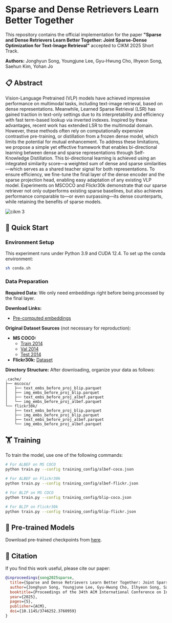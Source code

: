 # Sparse and Dense Retrievers Learn Better Together

This repository contains the official implementation for the paper **"Sparse and Dense Retrievers Learn Better Together: Joint Sparse-Dense Optimization for Text-Image Retrieval"** accepted to CIKM 2025 Short Track.

**Authors:** Jonghyun Song, Youngjune Lee, Gyu-Hwung Cho, Ilhyeon Song, Saehun Kim, Yohan Jo



## 📋 Abstract

Vision-Language Pretrained (VLP) models have achieved impressive performance on multimodal tasks, including text-image retrieval, based on dense representations. Meanwhile, Learned Sparse Retrieval (LSR) has gained traction in text-only settings due to its interpretability and efficiency with fast term-based lookup via inverted indexes. Inspired by these advantages, recent work has extended LSR to the multimodal domain. However, these methods often rely on computationally expensive contrastive pre-training, or distillation from a frozen dense model, which limits the potential for mutual enhancement. To address these limitations, we propose a simple yet effective framework that enables bi-directional learning between dense and sparse representations through Self-Knowledge Distillation. This bi-directional learning is achieved using an integrated similarity score—a weighted sum of dense and sparse similarities—which serves as a shared teacher signal for both representations. To ensure efficiency, we fine-tune the final layer of the dense encoder and the sparse projection head, enabling easy adaptation of any existing VLP model. Experiments on MSCOCO and Flickr30k demonstrate that our sparse retriever not only outperforms existing sparse baselines, but also achieves performance comparable to—or even surpassing—its dense counterparts, while retaining the benefits of sparse models.

![cikm 3](https://github.com/user-attachments/assets/fe7c5ee4-f820-417c-9fcb-0e124a4b7629)


## 🚀 Quick Start

### Environment Setup

This experiment runs under Python 3.9 and CUDA 12.4. To set up the conda environment:

```bash
sh conda.sh
```

### Data Preparation

**Required Data:** We only need embeddings right before being processed by the final layer.

**Download Links:**
- [Pre-computed embeddings](https://drive.google.com/file/d/1HyBkfAmfhNvCFgwPIimCkZNrxO__1AnH/view?usp=sharing)

**Original Dataset Sources** (not necessary for reproduction):
- **MS COCO:**
  - [Train 2014](http://images.cocodataset.org/zips/train2014.zip)
  - [Val 2014](http://images.cocodataset.org/zips/val2014.zip)
  - [Test 2014](http://images.cocodataset.org/zips/test2014.zip)
- **Flickr30k:** [Dataset](https://www.kaggle.com/datasets/hsankesara/flickr-image-dataset)

**Directory Structure:**
After downloading, organize your data as follows:
```
.cache/
├── mscoco/
│   ├── text_embs_before_proj_blip.parquet
│   ├── img_embs_before_proj_blip.parquet
│   ├── text_embs_before_proj_albef.parquet
│   └── img_embs_before_proj_albef.parquet
└── flickr30k/
    ├── text_embs_before_proj_blip.parquet
    ├── img_embs_before_proj_blip.parquet
    ├── text_embs_before_proj_albef.parquet
    └── img_embs_before_proj_albef.parquet
```

## 🏋️ Training

To train the model, use one of the following commands:

```bash
# For ALBEF on MS COCO
python train.py --config training_config/albef-coco.json

# For ALBEF on Flickr30k
python train.py --config training_config/albef-flickr.json

# For BLIP on MS COCO
python train.py --config training_config/blip-coco.json

# For BLIP on Flickr30k
python train.py --config training_config/blip-flickr.json
```

## 📁 Pre-trained Models

Download pre-trained checkpoints from [here](https://drive.google.com/drive/folders/1cDKGeZfgzofDroFarFjZ3UzmshtoetBN?usp=sharing).


## 📖 Citation

If you find this work useful, please cite our paper:

```bibtex
@inproceedings{song2025sparse,
  title={Sparse and Dense Retrievers Learn Better Together: Joint Sparse-Dense Optimization for Text-Image Retrieval},
  author={Jonghyun Song, Youngjune Lee, Gyu-Hwung Cho, Ilhyeon Song, Saehun Kim, and Yohan Jo},
  booktitle={Proceedings of the 34th ACM International Conference on Information and Knowledge Management (CIKM '25)},
  year={2025},
  pages={5},
  publisher={ACM},
  doi={10.1145/3746252.3760959}
}
```


